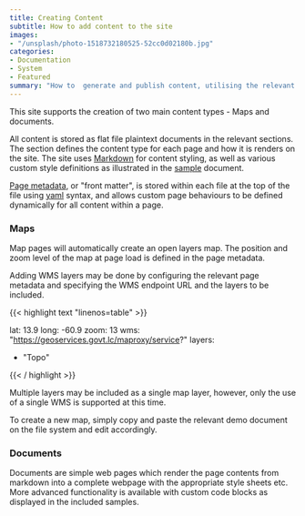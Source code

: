 ```yaml
---
title: Creating Content
subtitle: How to add content to the site
images:
- "/unsplash/photo-1518732180525-52cc0d02180b.jpg"
categories:
- Documentation
- System
- Featured
summary: "How to  generate and publish content, utilising the relevant markdown and custom designed blocks for platform components."
---
```


This site supports the creation of two main content types - Maps and documents.

All content is stored as flat file plaintext documents in the relevant sections. The section defines the content type for each page and how it is renders on the site. The site uses [Markdown](https://commonmark.org/) for content styling, as well as various custom style definitions as illustrated in the [sample](/docs/sample) document.

[Page metadata](https://gohugo.io/content-management/front-matter/), or "front matter", is stored within each file at the top of the file using [yaml](https://docs.ansible.com/ansible/latest/reference_appendices/YAMLSyntax.html) syntax, and allows custom page behaviours to be defined dynamically for all content within a page.

### Maps

Map pages will automatically create an open layers map. The position and zoom level of the map at page load is defined in the page metadata.

Adding WMS layers may be done by configuring the relevant page metadata and specifying the WMS endpoint URL and the layers to be included.

{{< highlight text "linenos=table" >}}

lat: 13.9
long: -60.9
zoom: 13
wms: "https://geoservices.govt.lc/maproxy/service?"
layers:
- "Topo"

{{< / highlight >}}

Multiple layers may be included as a single map layer, however, only the use of a single WMS is supported at this time.

To create a new map, simply copy and paste the relevant demo document on the file system and edit accordingly.

### Documents

Documents are simple web pages which render the page contents from markdown into a complete webpage with the appropriate style sheets etc. More advanced functionality is available with custom code blocks as displayed in the included samples.
